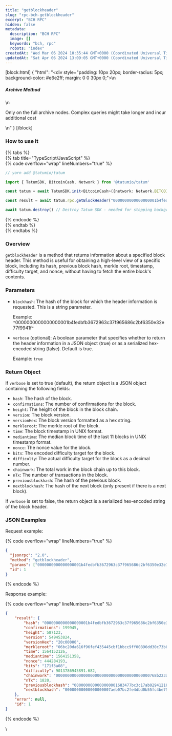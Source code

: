 ```yaml
---
title: "getblockheader"
slug: "rpc-bch-getblockheader"
excerpt: "BCH RPC"
hidden: false
metadata: 
  description: "BCH RPC"
  image: []
  keywords: "bch, rpc"
  robots: "index"
createdAt: "Wed Mar 06 2024 10:35:44 GMT+0000 (Coordinated Universal Time)"
updatedAt: "Sat Apr 06 2024 13:09:05 GMT+0000 (Coordinated Universal Time)"
---
```

[block:html]
{
  "html": "<div style=\"padding: 10px 20px; border-radius: 5px; background-color: #e6e2ff; margin: 0 0 30px 0;\">\n  <h5>Archive Method</h5>\n  <p>Only on the full archive nodes. Complex queries might take longer and incur additional cost</p>\n</div>"
}
[/block]


### How to use it

{% tabs %}  
{% tab title="TypeScript/JavaScript" %}  
{% code overflow="wrap" lineNumbers="true" %}

```typescript
// yarn add @tatumio/tatum

import { TatumSDK, BitcoinCash, Network } from '@tatumio/tatum'

const tatum = await TatumSDK.init<BitcoinCash>({network: Network.BITCOIN_CASH})

const result = await tatum.rpc.getBlockHeader("0000000000000000001b4fedbfb3672963c37f965686c2bf6350e32e77f9941f", true)

await tatum.destroy() // Destroy Tatum SDK - needed for stopping background jobs
```

{% endcode %}  
{% endtab %}  
{% endtabs %}

### Overview

`getblockheader` is a method that returns information about a specified block header. This method is useful for obtaining a high-level view of a specific block, including its hash, previous block hash, merkle root, timestamp, difficulty target, and nonce, without having to fetch the entire block's contents.

### Parameters

- `blockhash`: The hash of the block for which the header information is requested. This is a string parameter.

  Example: `"`0000000000000000001b4fedbfb3672963c37f965686c2bf6350e32e77f9941f`"`
- `verbose` (optional): A boolean parameter that specifies whether to return the header information in a JSON object (true) or as a serialized hex-encoded string (false). Default is true.

  Example: `true`

### Return Object

If `verbose` is set to true (default), the return object is a JSON object containing the following fields:

- `hash`: The hash of the block.
- `confirmations`: The number of confirmations for the block.
- `height`: The height of the block in the block chain.
- `version`: The block version.
- `versionHex`: The block version formatted as a hex string.
- `merkleroot`: The merkle root of the block.
- `time`: The block timestamp in UNIX format.
- `mediantime`: The median block time of the last 11 blocks in UNIX timestamp format.
- `nonce`: The nonce value for the block.
- `bits`: The encoded difficulty target for the block.
- `difficulty`: The actual difficulty target for the block as a decimal number.
- `chainwork`: The total work in the block chain up to this block.
- `nTx`: The number of transactions in the block.
- `previousblockhash`: The hash of the previous block.
- `nextblockhash`: The hash of the next block (only present if there is a next block).

If `verbose` is set to false, the return object is a serialized hex-encoded string of the block header.

### JSON Examples

Request example:

{% code overflow="wrap" lineNumbers="true" %}

```json
{
  "jsonrpc": "2.0",
  "method": "getblockheader",
  "params": ["0000000000000000001b4fedbfb3672963c37f965686c2bf6350e32e77f9941f", true],
  "id": 1
}
```

{% endcode %}

Response example:

{% code overflow="wrap" lineNumbers="true" %}

```json
{
    "result": {
        "hash": "0000000000000000001b4fedbfb3672963c37f965686c2bf6350e32e77f9941f",
        "confirmations": 199945,
        "height": 587123,
        "version": 549453824,
        "versionHex": "20c00000",
        "merkleroot": "06bc20da616f96fef435445cbf1bbcc9ff00896dd30c73b875aed7e06902666d",
        "time": 1564152126,
        "mediantime": 1564151358,
        "nonce": 444284193,
        "bits": "171f3a08",
        "difficulty": 9013786945891.682,
        "chainwork": "00000000000000000000000000000000000000000768b223a5622f8f0f1ac0a0",
        "nTx": 1820,
        "previousblockhash": "0000000000000000001683477bc3c17ab029412183952cb4a37f49968e16e6a8",
        "nextblockhash": "00000000000000000007aeb07bc2fe4dbd0b55fc4be751050589b59fe95352fc"
    },
    "error": null,
    "id": 1
}
```

{% endcode %}

\\
